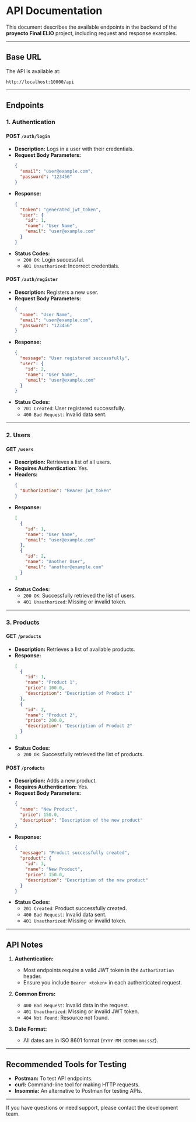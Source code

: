 # API Documentation

This document describes the available endpoints in the backend of the **proyecto Final ELIO** project, including request and response examples.

---

## Base URL

The API is available at:
```
http://localhost:10000/api
```

---

## Endpoints

### 1. **Authentication**

#### POST `/auth/login`
- **Description:** Logs in a user with their credentials.
- **Request Body Parameters:**
  ```json
  {
    "email": "user@example.com",
    "password": "123456"
  }
  ```
- **Response:**
  ```json
  {
    "token": "generated_jwt_token",
    "user": {
      "id": 1,
      "name": "User Name",
      "email": "user@example.com"
    }
  }
  ```
- **Status Codes:**
  - `200 OK`: Login successful.
  - `401 Unauthorized`: Incorrect credentials.

#### POST `/auth/register`
- **Description:** Registers a new user.
- **Request Body Parameters:**
  ```json
  {
    "name": "User Name",
    "email": "user@example.com",
    "password": "123456"
  }
  ```
- **Response:**
  ```json
  {
    "message": "User registered successfully",
    "user": {
      "id": 2,
      "name": "User Name",
      "email": "user@example.com"
    }
  }
  ```
- **Status Codes:**
  - `201 Created`: User registered successfully.
  - `400 Bad Request`: Invalid data sent.

---

### 2. **Users**

#### GET `/users`
- **Description:** Retrieves a list of all users.
- **Requires Authentication:** Yes.
- **Headers:**
  ```json
  {
    "Authorization": "Bearer jwt_token"
  }
  ```
- **Response:**
  ```json
  [
    {
      "id": 1,
      "name": "User Name",
      "email": "user@example.com"
    },
    {
      "id": 2,
      "name": "Another User",
      "email": "another@example.com"
    }
  ]
  ```
- **Status Codes:**
  - `200 OK`: Successfully retrieved the list of users.
  - `401 Unauthorized`: Missing or invalid token.

---

### 3. **Products**

#### GET `/products`
- **Description:** Retrieves a list of available products.
- **Response:**
  ```json
  [
    {
      "id": 1,
      "name": "Product 1",
      "price": 100.0,
      "description": "Description of Product 1"
    },
    {
      "id": 2,
      "name": "Product 2",
      "price": 200.0,
      "description": "Description of Product 2"
    }
  ]
  ```
- **Status Codes:**
  - `200 OK`: Successfully retrieved the list of products.

#### POST `/products`
- **Description:** Adds a new product.
- **Requires Authentication:** Yes.
- **Request Body Parameters:**
  ```json
  {
    "name": "New Product",
    "price": 150.0,
    "description": "Description of the new product"
  }
  ```
- **Response:**
  ```json
  {
    "message": "Product successfully created",
    "product": {
      "id": 3,
      "name": "New Product",
      "price": 150.0,
      "description": "Description of the new product"
    }
  }
  ```
- **Status Codes:**
  - `201 Created`: Product successfully created.
  - `400 Bad Request`: Invalid data sent.
  - `401 Unauthorized`: Missing or invalid token.

---

## API Notes

1. **Authentication:**
   - Most endpoints require a valid JWT token in the `Authorization` header.
   - Ensure you include `Bearer <token>` in each authenticated request.

2. **Common Errors:**
   - `400 Bad Request`: Invalid data in the request.
   - `401 Unauthorized`: Missing or invalid JWT token.
   - `404 Not Found`: Resource not found.

3. **Date Format:**
   - All dates are in ISO 8601 format (`YYYY-MM-DDTHH:mm:ssZ`).

---

## Recommended Tools for Testing

- **Postman:** To test API endpoints.
- **curl:** Command-line tool for making HTTP requests.
- **Insomnia:** An alternative to Postman for testing APIs.

---

If you have questions or need support, please contact the development team.